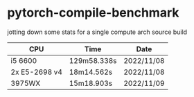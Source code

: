 # pytorch-compile-benchmark
jotting down some stats for a single compute arch source build

|CPU           |Time         |Date        |
|--------------|-------------|------------|
|i5 6600       |129m58.338s  |2022/11/08  |
|2x E5-2698 v4 |18m14.562s   |2022/11/08  |
|3975WX        |15m18.903s   |2022/11/09  |
